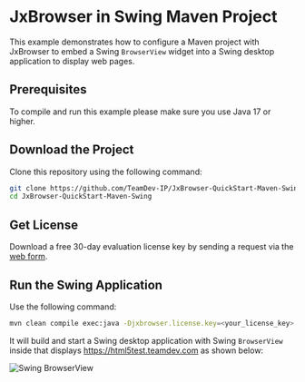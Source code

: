 # JxBrowser in Swing Maven Project

This example demonstrates how to configure a Maven project with JxBrowser to embed a Swing `BrowserView` widget into a Swing desktop application to display web pages.

## Prerequisites

To compile and run this example please make sure you use Java 17 or higher.

## Download the Project

Clone this repository using the following command:

 ```bash
 git clone https://github.com/TeamDev-IP/JxBrowser-QuickStart-Maven-Swing.git
 cd JxBrowser-QuickStart-Maven-Swing
 ```

## Get License

Download a free 30-day evaluation license key by sending a request via the [web form](https://www.teamdev.com/jxbrowser#evaluate).

## Run the Swing Application

Use the following command:

```bash
mvn clean compile exec:java -Djxbrowser.license.key=<your_license_key>
```

It will build and start a Swing desktop application with Swing `BrowserView` inside that displays https://html5test.teamdev.com as shown below:

![Swing BrowserView](https://jxbrowser-support.teamdev.com/img/articles/awt-swing-view.png)
